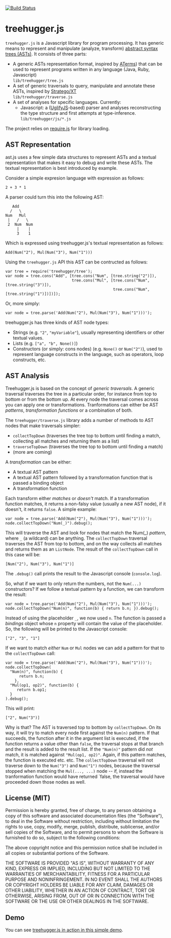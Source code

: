[![Build Status](https://travis-ci.org/pylonide/treehugger.svg?branch=master)](https://travis-ci.org/pylonide/treehugger)

treehugger.js
=============

`treehugger.js` is a Javascript library for program processing. It
has generic means to represent and manipulate (analyze, transform)
[abstract syntax trees (ASTs)](http://en.wikipedia.org/wiki/Abstract_syntax_tree).
It consists of three parts:

* A generic ASTs representation format, inspired by [ATerms](http://www.meta-environment.org/Meta-Environment/ATerms))
  that can be used to represent programs written in any language (Java, Ruby, Javascript)  
  `lib/treehugger/tree.js`
* A set of generic traversals to query, manipulate and annotate these ASTs,
  inspired by [Stratego/XT](http://strategoxt.org)  
  `lib/treehugger/traverse.js`
* A set of analyses for specific languages. Currently:
  - Javascript: a ([UglifyJS](https://github.com/mishoo/UglifyJS)-based) parser
    and analyses reconstructing the type structure and first attempts at type-inference.  
    `lib/treehugger/js/*.js`

The project relies on [require.js](http://requirejs.org) for library loading.

AST Representation
------------------

ast.js uses a few simple data structures to represent ASTs and a textual representation
that makes it easy to debug and write these ASTs. The textual representation
is best introduced by example.

Consider a simple expresion language with expression as follows:

    2 + 3 * 1

A parser could turn this into the following AST:

       Add
      /   \
    Num   Mul
     |   /   \
     2  Num  Num
         |    |
         3    1

Which is expressed using treehugger.js's textual representation as follows:

    Add(Num("2"), Mul(Num("3"), Num("1")))

Using the `treehugger.js` API this AST can be contructed as follows:

    var tree = require('treehugger/tree');
    var node = tree.cons("Add", [tree.cons("Num", [tree.string("2")]),
                                 tree.cons("Mul", [tree.cons("Num", [tree.string("3")]),
                                                   tree.cons("Num", [tree.string("1")])])]);

Or, more simply:

    var node = tree.parse('Add(Num("2"), Mul(Num("3"), Num("1")))');

treehugger.js has three kinds of AST node types:

* Strings (e.g. `"2"`, `"myVariable"`), usually representing identifiers or other
  textual values.
* Lists (e.g. `["a", "b", None()]`)
* Constructors (or simply: cons nodes) (e.g. `None()` or `Num("2")`), used to represent
  language constructs in the language, such as operators, loop constructs, etc.


AST Analysis
------------

Treehugger.js is based on the concept of _generic traversals_. A generic traversal
traverses the tree in a particular order, for instance from top to bottom or from
the bottom up. At every node the traversal comes across you can apply one or transformations.
Tranformations can either be AST _patterns_, _transformation functions_ or a combination of both.

The `treehugger/traverse.js` library adds a number of methods to AST nodes that make traversals simpler:

* `collectTopDown` (traverses the tree top to bottom until finding a match, collecting all matches and returning them as a list)
* `traverseTopDown` (traverses the tree top to bottom until finding a match)
* (more are coming)

A _transformation_ can be either:

* A textual AST pattern
* A textual AST pattern followed by a transformation function that is passed a binding object
* A transformation function

Each transform either _matches_ or _doesn't_ match. If a transformation function matches,
it returns a non-falsy value (usually a new AST node), if it doesn't, it returns `false`.
A simple example:

    var node = tree.parse('Add(Num("2"), Mul(Num("3"), Num("1")))');
    node.collectTopDown("Num(_)").debug();

This will traverse the AST and look for nodes that match the Num(_) _pattern_,
where `_` (a wildcard) can be anything. The `collectTopDown` traversal traverses
the AST from top to bottom, and on the way collects all matches and returns them
as an `ListNode`. The result of the `collectTopDown` call in this case will be:

    [Num("2"), Num("3"), Num("1")]

The `.debug()` call prints the result to the Javascript console (`console.log`).

So, what if we want to only return the numbers, not the `Num(...)` constructors?
If we follow a textual pattern by a function, we can transform the result:

    var node = tree.parse('Add(Num("2"), Mul(Num("3"), Num("1")))');
    node.collectTopDown("Num(n)", function(b) { return b.n; }).debug();

Instead of using the placeholder `_`, we now used `n`. The function is passed a
_bindings_ object whose `n` property will contain the value of the placeholder.
So, the following will be printed to the Javascript console:

    ["2", "3", "1"]

If we want to match _either_ `Num` or `Mul` nodes we can add a pattern for that
to the `collectTopDown` call:

    var node = tree.parse('Add(Num("2"), Mul(Num("3"), Num("1")))');
    node.collectTopDown(
      "Num(n)", function(b) {
          return b.n;
        },
      "Mul(op1, op2)", function(b) {
         return b.op1;
      }
    ).debug();

This will print:

    ["2", Num("3")]

Why is that? The AST is traversed top to bottom by `collectTopDown`. On its way, it will
try to match every node first against the `Num(n)` pattern. If that succeeds,
the function after it in the argument list is executed, if the function returns
a value other than `false`, the traversal stops at that branch and the result
is added to the result list. If the `"Num(n)"` pattern did _not_ match, it is
matched against `"Mul(op1, op2)"`. Again, if this pattern matches, the function
is executed etc. etc. The `collectTopDown` traversal will not traverse down to the
`Num("3")` and `Num("1")` nodes, because the traversal stopped when matching the
`Mul(..., ...)` node -- if, instead the tranformation function would have returned
`false, the traversal would have proceeded down those nodes as well.

License (MIT)
-------------

Permission is hereby granted, free of charge, to any person obtaining a copy of this
software and associated documentation files (the "Software"), to deal in the Software
without restriction, including without limitation the rights to use, copy, modify,
merge, publish, distribute, sublicense, and/or sell copies of the Software, and to
permit persons to whom the Software is furnished to do so, subject to the following
conditions:

The above copyright notice and this permission notice shall be included in all copies
or substantial portions of the Software.

THE SOFTWARE IS PROVIDED "AS IS", WITHOUT WARRANTY OF ANY KIND, EXPRESS OR IMPLIED,
INCLUDING BUT NOT LIMITED TO THE WARRANTIES OF MERCHANTABILITY, FITNESS FOR A
PARTICULAR PURPOSE AND NONINFRINGEMENT. IN NO EVENT SHALL THE AUTHORS OR COPYRIGHT
HOLDERS BE LIABLE FOR ANY CLAIM, DAMAGES OR OTHER LIABILITY, WHETHER IN AN ACTION
OF CONTRACT, TORT OR OTHERWISE, ARISING FROM, OUT OF OR IN CONNECTION WITH THE
SOFTWARE OR THE USE OR OTHER DEALINGS IN THE SOFTWARE.

Demo
----

You can see [treehugger.js in action in this simple demo](http://ajaxorg.github.com/treehugger/test.html).